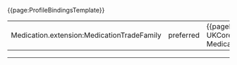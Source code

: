{{page:ProfileBindingsTemplate}}

<table id="addToBindings">
<tr>
<td>Medication.extension:MedicationTradeFamily</td>
<td>preferred</td>
<td>{{pagelink:ValueSet-UKCore-MedicationTradeFamily}}</td>
</tr>
</table>


---